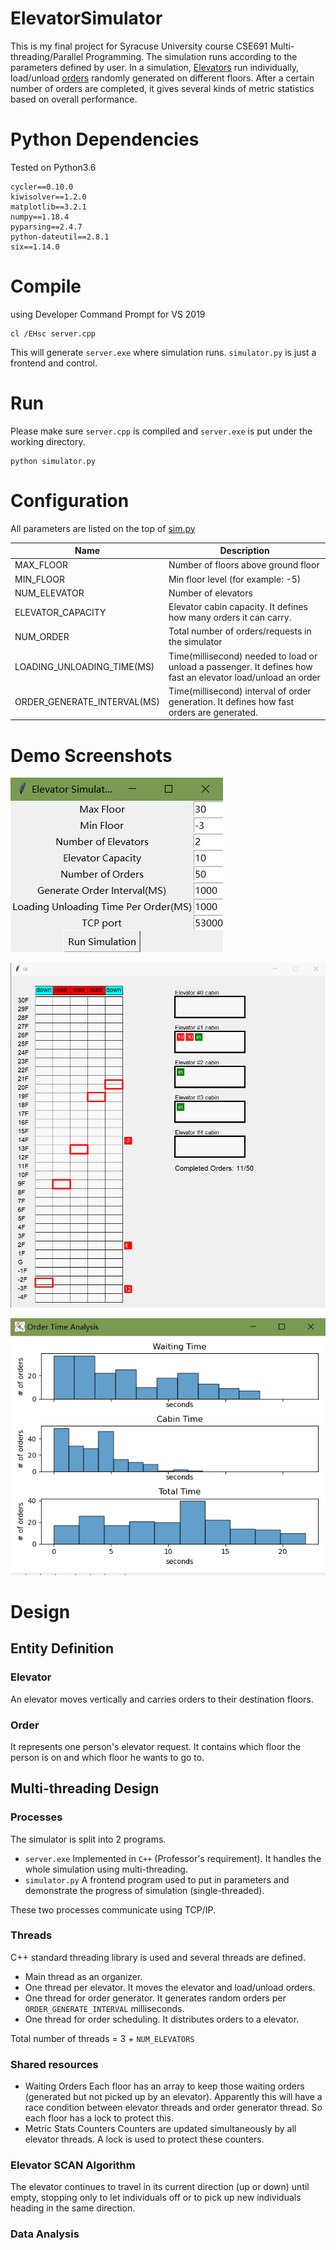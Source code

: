 # ElevatorSimulator 
This is my final project for Syracuse University course CSE691 Multi-threading/Parallel Programming.
The simulation runs according to the parameters 
defined by user. In a simulation, [Elevators](#elevator) 
run individually, load/unload [orders](#order) 
randomly generated on different floors. 
After a certain number of orders are completed, 
it gives several kinds of metric statistics 
based on overall performance.  

# Python Dependencies
Tested on Python3.6
```
cycler==0.10.0
kiwisolver==1.2.0
matplotlib==3.2.1
numpy==1.18.4
pyparsing==2.4.7
python-dateutil==2.8.1
six==1.14.0
```

# Compile
using Developer Command Prompt for VS 2019
```shell
cl /EHsc server.cpp
```
This will generate `server.exe` where simulation runs. `simulator.py` is just a frontend and control. 

# Run 
Please make sure `server.cpp` is compiled and `server.exe` is put under the working directory.
```shell
python simulator.py
```

# Configuration
All parameters are listed on the top of [sim.py]((./sim.py))  

| Name        | Description           |
| ------------- |-------------|
|  MAX_FLOOR     | Number of floors above ground floor |
| MIN_FLOOR    | Min floor level (for example: -5) |
|NUM_ELEVATOR| Number of elevators  |
|ELEVATOR_CAPACITY| Elevator cabin capacity. It defines how many orders it can carry. |
|NUM_ORDER| Total number of orders/requests in the simulator |
|LOADING_UNLOADING_TIME(MS)| Time(millisecond) needed to load or unload a passenger. It defines how fast an elevator load/unload an order |
|ORDER_GENERATE_INTERVAL(MS)| Time(millisecond) interval of order generation. It defines how fast orders are generated. |

# Demo Screenshots
![alt text](./demo_control.png "?")  
  
![alt text](./demo2.gif "?")

![alt text](./demo_data.png "?")    


# Design
## Entity Definition
### Elevator
An elevator moves vertically and carries orders to their destination floors. 
### Order 
It represents one person's elevator request. It contains which floor the person is on and which floor he wants to go to.

## Multi-threading Design
### Processes
The simulator is split into 2 programs.
* `server.exe` Implemented in `C++` (Professor's requirement). It handles the whole simulation using multi-threading.
* `simulator.py` A frontend program used to put in parameters and demonstrate the progress of simulation (single-threaded).  

These two processes communicate using TCP/IP.

### Threads
C++ standard threading library is used and several threads are defined.
* Main thread as an organizer.
* One thread per elevator. It moves the elevator and load/unload orders.
* One thread for order generator. It generates random orders per `ORDER_GENERATE_INTERVAL` milliseconds.
* One thread for order scheduling. It distributes orders to a elevator.  

Total number of threads = 3 + `NUM_ELEVATORS`

### Shared resources
* Waiting Orders
Each floor has an array to keep those waiting orders (generated but not picked up by an elevator). Apparently this will have a race condition between elevator threads and order generator thread. So each floor has a lock to protect this. 
* Metric Stats Counters
Counters are updated simultaneously by all elevator threads. A lock is used to protect these counters.

### Elevator SCAN Algorithm
The elevator continues to travel in its current direction (up or down) until empty, stopping only to let individuals off or to pick up new individuals heading in the same direction.

### Data Analysis

